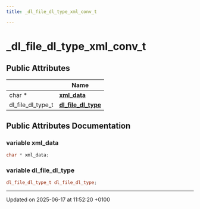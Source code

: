 ```yaml
---
title: _dl_file_dl_type_xml_conv_t

---
```


# _dl_file_dl_type_xml_conv_t





## Public Attributes

|                | Name           |
| -------------- | -------------- |
| char * | **[xml_data](struct__dl__file__dl__type__xml__conv__t.md#variable-xml-data)**  |
| dl_file_dl_type_t | **[dl_file_dl_type](struct__dl__file__dl__type__xml__conv__t.md#variable-dl-file-dl-type)**  |

## Public Attributes Documentation

### variable xml_data

```cpp
char * xml_data;
```


### variable dl_file_dl_type

```cpp
dl_file_dl_type_t dl_file_dl_type;
```


-------------------------------

Updated on 2025-06-17 at 11:52:20 +0100